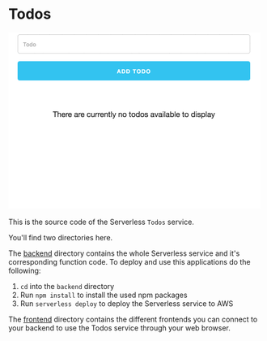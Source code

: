# Todos

![Todos demo](todos-1.gif)

This is the source code of the Serverless `Todos` service.

You'll find two directories here.

The [backend](backend) directory contains the whole Serverless service and it's corresponding function code.
To deploy and use this applications do the following:

1. `cd` into the `backend` directory
2. Run `npm install` to install the used npm packages
3. Run `serverless deploy` to deploy the Serverless service to AWS

The [frontend](frontend) directory contains the different frontends you can connect to your backend to use the Todos service through your web browser.
